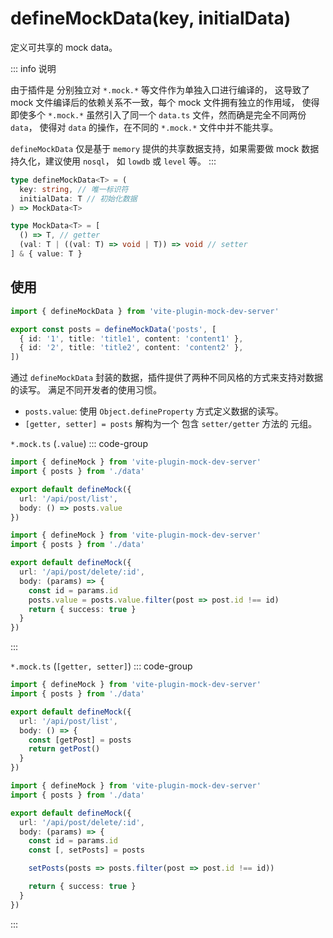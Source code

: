 # defineMockData(key, initialData)

定义可共享的 mock data。

::: info 说明

由于插件是 分别独立对 `*.mock.*` 等文件作为单独入口进行编译的，
这导致了 mock 文件编译后的依赖关系不一致，每个 mock 文件拥有独立的作用域，
使得即使多个 `*.mock.*` 虽然引入了同一个 `data.ts` 文件，然而确是完全不同两份 `data`，
使得对 `data` 的操作，在不同的 `*.mock.*` 文件中并不能共享。

`defineMockData` 仅是基于 `memory` 提供的共享数据支持，如果需要做 mock 数据持久化，建议使用 `nosql`， 如 `lowdb` 或 `level` 等。
:::

```ts
type defineMockData<T> = (
  key: string, // 唯一标识符
  initialData: T // 初始化数据
) => MockData<T>

type MockData<T> = [
  () => T, // getter
  (val: T | ((val: T) => void | T)) => void // setter
] & { value: T }
```

## 使用

```ts [mock/data.ts]
import { defineMockData } from 'vite-plugin-mock-dev-server'

export const posts = defineMockData('posts', [
  { id: '1', title: 'title1', content: 'content1' },
  { id: '2', title: 'title2', content: 'content2' },
])
```

通过 `defineMockData` 封装的数据，插件提供了两种不同风格的方式来支持对数据的读写。
满足不同开发者的使用习惯。

- `posts.value`: 使用 `Object.defineProperty` 方式定义数据的读写。
- `[getter, setter] = posts` 解构为一个 包含 `setter/getter` 方法的 元组。

`*.mock.ts`  (`.value`)
::: code-group

```ts [mock/post-list.mock.ts]
import { defineMock } from 'vite-plugin-mock-dev-server'
import { posts } from './data'

export default defineMock({
  url: '/api/post/list',
  body: () => posts.value
})
```

```ts [mock/post-delete.mock.ts]
import { defineMock } from 'vite-plugin-mock-dev-server'
import { posts } from './data'

export default defineMock({
  url: '/api/post/delete/:id',
  body: (params) => {
    const id = params.id
    posts.value = posts.value.filter(post => post.id !== id)
    return { success: true }
  }
})
```

:::

`*.mock.ts`  (`[getter, setter]`)
::: code-group

```ts [mock/post-list.mock.ts]
import { defineMock } from 'vite-plugin-mock-dev-server'
import { posts } from './data'

export default defineMock({
  url: '/api/post/list',
  body: () => {
    const [getPost] = posts
    return getPost()
  }
})
```

```ts [mock/post-delete.mock.ts]
import { defineMock } from 'vite-plugin-mock-dev-server'
import { posts } from './data'

export default defineMock({
  url: '/api/post/delete/:id',
  body: (params) => {
    const id = params.id
    const [, setPosts] = posts

    setPosts(posts => posts.filter(post => post.id !== id))

    return { success: true }
  }
})
```

:::
